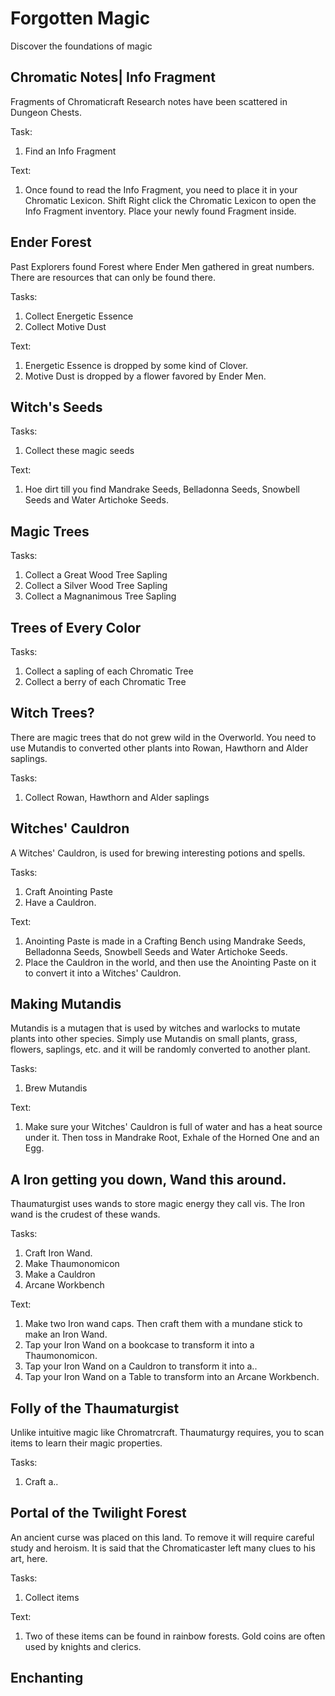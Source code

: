 
Forgotten Magic
===============

Discover the foundations of magic


Chromatic Notes| Info Fragment
------------------------------

Fragments of Chromaticraft Research notes have been scattered in Dungeon Chests.

Task:
 1. Find an Info Fragment

Text:
 1. Once found to read the Info Fragment, you need to place it in your Chromatic Lexicon.
 Shift Right click the Chromatic Lexicon to open the Info Fragment inventory.
 Place your newly found Fragment inside.


Ender Forest
----------------

Past Explorers found Forest where Ender Men gathered in great numbers.
There are resources that can only be found there.


Tasks:
 1. Collect Energetic Essence
 2. Collect Motive Dust

Text:
 1. Energetic Essence is dropped by some kind of Clover.
 2. Motive Dust is dropped by a flower favored by Ender Men.

Witch's Seeds
-------------


Tasks:
 1. Collect these magic seeds

Text:
 1. Hoe dirt till you find Mandrake Seeds, Belladonna Seeds, Snowbell Seeds and Water Artichoke Seeds.


Magic Trees
-----------

Tasks:
 1. Collect a Great Wood Tree Sapling
 2. Collect a Silver Wood Tree Sapling
 3. Collect a Magnanimous Tree Sapling



Trees of Every Color
--------------------

Tasks:
 1. Collect a sapling of each Chromatic Tree
 2. Collect a berry of each Chromatic Tree


Witch Trees?
------------
There are magic trees that do not grew wild in the Overworld. You need to use Mutandis to converted other plants into Rowan, Hawthorn and Alder saplings.

Tasks:
 1. Collect Rowan, Hawthorn and Alder saplings



Witches' Cauldron
-----------------
A Witches' Cauldron, is used for brewing interesting potions and spells.

Tasks:
 1. Craft Anointing Paste
 2. Have a Cauldron.

Text:
 1. Anointing Paste is made in a Crafting Bench using Mandrake Seeds, Belladonna Seeds, Snowbell Seeds and Water Artichoke Seeds.
 2. Place the Cauldron in the world, and then use the Anointing Paste on it to convert it into a Witches' Cauldron.


Making Mutandis
---------------
Mutandis is a mutagen that is used by witches and warlocks to mutate plants into other species. Simply use Mutandis on small plants, grass, flowers, saplings, etc. and it will be randomly converted to another plant.

Tasks:
 1. Brew Mutandis

Text:
 1. Make sure your Witches' Cauldron is full of water and has a heat source under it. Then toss in Mandrake Root, Exhale of the Horned One and an Egg.


A Iron getting you down, Wand this around.
-----------------------------------------

Thaumaturgist uses wands to store magic energy they call vis. The Iron wand is the crudest of these wands.

Tasks:
 1. Craft Iron Wand.
 2. Make Thaumonomicon
 3. Make a Cauldron
 4. Arcane Workbench

Text:
 1. Make two Iron wand caps. Then craft them with a mundane stick to make an Iron Wand.
 2. Tap your Iron Wand on a bookcase to transform it into a Thaumonomicon.
 3. Tap your Iron Wand on a Cauldron to transform it into a..
 4. Tap your Iron Wand on a Table to transform into an Arcane Workbench.

 Folly of the Thaumaturgist
 --------------------------
 Unlike intuitive magic like Chromatrcraft. Thaumaturgy requires, you to scan items to learn their magic properties.

 Tasks:
  1. Craft a..


Portal of the Twilight Forest
-----------------------------

An ancient curse was placed on this land. To remove it will require careful study and heroism.
It is said that the Chromaticaster left many clues to his art, here.

Tasks:
  1. Collect items

Text:
  1. Two of these items can be found in rainbow forests. Gold coins are often used by knights and clerics.



Enchanting
----------
